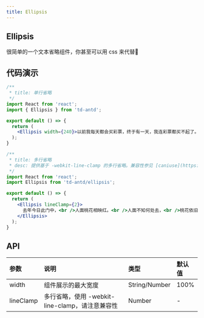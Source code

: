 ```yaml
---
title: Ellipsis
---
```


## Ellipsis

很简单的一个文本省略组件，你甚至可以用 css 来代替🐶

## 代码演示

```jsx
/**
 * title: 单行省略
 */
import React from 'react';
import { Ellipsis } from 'td-antd';

export default () => {
  return (
    <Ellipsis width={240}>以前我每天都会买彩票，终于有一天，我连彩票都买不起了。</Ellipsis>
  );
}
```

```jsx
/**
 * title: 多行省略
 * desc: 提供基于 -webkit-line-clamp 的多行省略。兼容性参见 [caniuse](https://caniuse.com/?search=line-clamp)。
 */
import React from 'react';
import Ellipsis from 'td-antd/ellipsis';

export default () => {
  return (
    <Ellipsis lineClamp={2}>
      去年今日此门中，<br />人面桃花相映红。<br />人面不知何处去，<br />桃花依旧笑春风。
    </Ellipsis>
  );
}
```

## API

|参数|说明|类型|默认值|
|:--|:--|:--|:--|
|width|组件展示的最大宽度|String/Number|100%|
|lineClamp|多行省略，使用 -webkit-line-clamp，请注意兼容性|Number|-|
